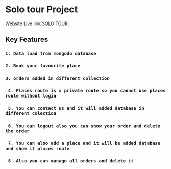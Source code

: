 # Solo tour Project

Website Live link [SOLO TOUR](https://solo-tour-devruhul-c125b.web.app/).

## Key Features


### `1. Data load from mongodb database`

### `2. Book your favourite place`

### `3. orders added in different collection`

### ` 4. Places route is a private route so you cannot use places route without login`

### ` 5. You can contact us and it will added database in different colection`

### ` 6. You can logout also you can show your order and delete the order`

### ` 7. You can also add a place and it will be added database and show it places route`

### ` 8. Also you can manage all orders and delete it`

